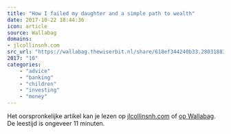 ```yaml
---
title: "How I failed my daughter and a simple path to wealth"
date: 2017-10-22 18:44:36
icon: article
source: Wallabag
domains:
- jlcollinsnh.com
src_url: "https://wallabag.thewiserbit.nl/share/618ef344240b33.28031883"
2017: "10"
categories:
    - "advice"
    - "banking"
    - "children"
    - "investing"
    - "money"
---
```

Het oorspronkelijke artikel kan je lezen op [jlcollinsnh.com](http://jlcollinsnh.com/2011/06/08/how-i-failed-my-daughter-and-a-simple-path-to-wealth/) of [op Wallabag](https://wallabag.thewiserbit.nl/share/618ef344240b33.28031883). De leestijd is ongeveer 11 minuten.